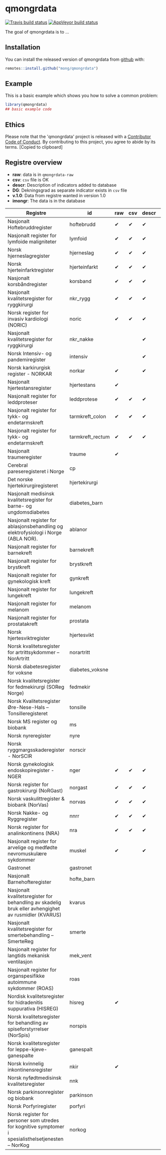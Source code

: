 
# qmongrdata

<!-- badges: start -->
[![Travis build status](https://travis-ci.org/mong/qmongrdata.svg?branch=master)](https://travis-ci.org/mong/qmongrdata)
[![AppVeyor build status](https://ci.appveyor.com/api/projects/status/github/mong/qmongrdata?branch=master&svg=true)](https://ci.appveyor.com/project/mong/qmongrdata)
<!-- badges: end -->

The goal of qmongrdata is to ...

## Installation

You can install the released version of qmongrdata from [github](https://github.com/) with:

``` r
remotes::install.github("mong/qmongrdata")
```

## Example

This is a basic example which shows you how to solve a common problem:

``` r
library(qmongrdata)
## basic example code
```
## Ethics
Please note that the 'qmongrdata' project is released with a
  [Contributor Code of Conduct](CODE_OF_CONDUCT.md).
  By contributing to this project, you agree to abide by its terms.
  [Copied to clipboard]

## Registre overview

- **raw**: data is in `qmongrdata-raw`
- **csv**: `csv` file is OK
- **descr**: Description of indicators added to database
- **DG**: Dekningsgrad as separate indicator exists in `csv` file
- **v.1.0**: Data from registre wanted in version 1.0
- **imongr**: The data is in the database

| Registre                                                                                            | id               | raw      | csv      | descr    | DG       | v1.0     | imongr   |
| ---                                                                                                 | ---              | ---      | ---      | ---      | ---      | ---      | ---      |
| Nasjonalt Hoftebruddregister                                                                        | hoftebrudd       | &#10004; | &#10004; | &#10004; | &#10004; | &#10004; | &#10004; |
| Nasjonalt register for lymfoide maligniteter                                                        | lymfoid          | &#10004; | &#10004; | &#10004; | &#10004; | &#10004; | &#10004;
| Norsk hjerneslagregister                                                                            | hjerneslag       | &#10004; | &#10004; | &#10004; | &#10004; | &#10004; | &#10004;
| Norsk hjerteinfarktregister                                                                         | hjerteinfarkt    | &#10004; | &#10004; | &#10004; | &#10004; | &#10004; | &#10004;
| Nasjonalt korsbåndregister                                                                          | korsband         | &#10004; | &#10004; | &#10004; | &#10004; | &#10004; | &#10004; |
| Nasjonalt kvalitetsregister for ryggkirurgi                                                         | nkr_rygg         | &#10004; | &#10004; | &#10004; |          | &#10004; | &#10004;
| Norsk register for invasiv kardiologi (NORIC)                                                       | noric            | &#10004; | &#10004; | &#10004; |          | &#10004; | &#10004;
| Nasjonalt kvalitetsregister for ryggkirurgi                                                         | nkr_nakke        |          |          | &#10004; |          | &#10004;
| Norsk Intensiv- og pandemiregister                                                                  | intensiv         |          |          | &#10004; |          | &#10004;
| Norsk karkirurgisk register - NORKAR                                                                | norkar           | &#10004; |          | &#10004; |          | &#10004; |
| Nasjonalt hjertestansregister                                                                       | hjertestans      | &#10004; |          |          |          | &#10004; |
| Nasjonalt register for leddproteser                                                                 | leddprotese      | &#10004; | &#10004; | &#10004; | &#10004; | &#10004; |
| Nasjonalt register for tykk- og endetarmskreft                                                      | tarmkreft_colon  | &#10004; | &#10004; | &#10004; |          | &#10004; | &#10004;
| Nasjonalt register for tykk- og endetarmskreft                                                      | tarmkreft_rectum | &#10004; | &#10004; | &#10004; |          | &#10004; | &#10004;
| Nasjonalt traumeregister                                                                            | traume           | &#10004; |          |          |          | &#10004; |
| Cerebral pareseregisteret i Norge                                                                   | cp               |          |          |          |          | &#10004; |
| ​Det norske hjertekirurgiregisteret                                                                 | hjertekirurgi    |          |          |          |          | &#10004; |
| Nasjonalt medisinsk kvalitetsregister for barne- og ungdomsdiabetes                                 | diabetes_barn    |          |          |          |          | &#10004; |
| Nasjonalt register for ablasjonsbehandling og elektrofysiologi i Norge (ABLA NOR).                  | ablanor          |          |          |          |          | &#10004; |
| Nasjonalt register for barnekreft                                                                   | barnekreft       |          |          |          |          | &#10004; |
| Nasjonalt register for brystkreft                                                                   | brystkreft       |          |          |          |          | &#10004; |
| Nasjonalt register for gynekologisk kreft                                                           | gynkreft         |          |          |          |          | &#10004; |
| Nasjonalt register for lungekreft                                                                   | lungekreft       |          |          |          |          | &#10004; |
| Nasjonalt register for melanom                                                                      | melanom          |          |          |          |          | &#10004; |
| Nasjonalt register for prostatakreft                                                                | prostata         |          |          |          |          | &#10004; |
| Norsk hjertesviktregister                                                                           | hjertesvikt      |          |          |          |          | &#10004; |
| Norsk kvalitetsregister for artrittsykdommer – NorArtritt                                           | norartritt       |          |          |          |          | &#10004; |
| Norsk diabetesregister for voksne                                                                   | diabetes_voksne  |          |          |          |          | &#10004; |
| Norsk kvalitetsregister for fedmekirurgi (SOReg Norge)                                              | fedmekir         |          |          |          |          | &#10004; |
| Norsk Kvalitetsregister Øre-Nese-Hals – Tonsilleregisteret                                          | tonsille         |          |          |          |          | &#10004; |
| Norsk MS register og biobank                                                                        | ms               |          |          |          |          | &#10004; |
| Norsk nyreregister                                                                                  | nyre             |          |          |          |          | &#10004; |
| Norsk ryggmargsskaderegister - NorSCIR                                                              | norscir          |          |          |          |          | &#10004; |
| Norsk gynekologisk endoskopiregister - NGER                                                         | nger             | &#10004; | &#10004; | &#10004; | &#10004; |          | &#10004; |
| Norsk register for gastrokirurgi (NoRGast)                                                          | norgast          | &#10004; | &#10004; | &#10004; |          |          | &#10004;
| Norsk vaskulittregister & biobank (NorVas)                                                          | norvas           | &#10004; | &#10004; | &#10004; |          |          | &#10004;
| Norsk Nakke- og Ryggregister                                                                        | nnrr             | &#10004; | &#10004; | &#10004; |
| Norsk register for analinkontinens (NRA)                                                            | nra              | &#10004; | &#10004; | &#10004; |
| Nasjonalt register for arvelige og medfødte nevromuskulære sykdommer                                | muskel           | &#10004; |          | &#10004; |
| Gastronet                                                                                           | gastronet        |          |
| Nasjonalt Barnehofteregister                                                                        | hofte_barn       |          |
| Nasjonalt kvalitetsregister for behandling av skadelig bruk eller avhengighet av rusmidler (KVARUS) | kvarus           |          |
| Nasjonalt kvalitetsregister for smertebehandling – SmerteReg                                        | smerte           |          |
| Nasjonalt register for langtids mekanisk ventilasjon                                                | mek_vent         |          |
| Nasjonalt register for organspesifikke autoimmune sykdommer (ROAS)                                  | roas             |          |
| Nordisk kvalitetsregister for hidradenitis suppurativa (HISREG)                                     | hisreg           | &#10004; |
| Norsk kvalitetsregister for behandling av spiseforstyrrelser (NorSpis)                              | norspis          |          |
| Norsk kvalitetsregister for leppe-kjeve-ganespalte                                                  | ganespalt        |          |
| Norsk kvinnelig inkontinensregister                                                                 | nkir             | &#10004; |
| Norsk nyfødtmedisinsk kvalitetsregister                                                             | nnk              |          |
| Norsk parkinsonregister og biobank                                                                  | parkinson        |          |
| Norsk Porfyriregister                                                                               | porfyri          |          |
| Norsk register for personer som utredes for kognitive symptomer i spesialisthelsetjenesten – NorKog | norkog           |          |

